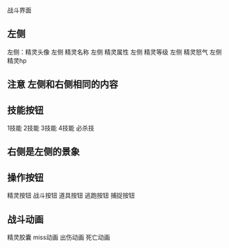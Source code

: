 战斗界面
## 左侧
左侧：精灵头像
左侧 精灵名称
左侧 精灵属性
左侧 精灵等级
左侧 精灵怒气
左侧 精灵hp

## 注意 左侧和右侧相同的内容


## 技能按钮
1技能 2技能 3技能 4技能 必杀技


## 右侧是左侧的景象

## 操作按钮
精灵按钮 战斗按钮 道具按钮 逃跑按钮 捕捉按钮

## 战斗动画
精灵胶囊 miss动画 出伤动画 死亡动画 